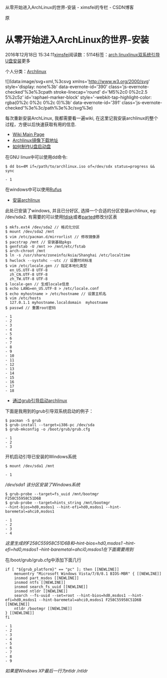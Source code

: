 从零开始进入ArchLinux的世界-安装 - ximsfei的专栏 - CSDN博客

原

# 从零开始进入ArchLinux的世界-安装

2016年12月18日 15:34:11[ximsfei](https://me.csdn.net/ximsfei)阅读数：5114标签：[arch linux](http://so.csdn.net/so/search/s.do?q=arch%20linux&t=blog)[linux](http://so.csdn.net/so/search/s.do?q=linux&t=blog)[双系统引导](http://so.csdn.net/so/search/s.do?q=%E5%8F%8C%E7%B3%BB%E7%BB%9F%E5%BC%95%E5%AF%BC&t=blog)[U盘](http://so.csdn.net/so/search/s.do?q=U%E7%9B%98&t=blog)[安装](http://so.csdn.net/so/search/s.do?q=%E5%AE%89%E8%A3%85&t=blog)更多

个人分类：[Archlinux](https://blog.csdn.net/ximsfei/article/category/6624654)

![](data:image/svg+xml,%3csvg xmlns='http://www.w3.org/2000/svg' style='display: none%3b' data-evernote-id='390' class='js-evernote-checked'%3e%3cpath stroke-linecap='round' d='M5%2c0 0%2c2.5 5%2c5z' id='raphael-marker-block' style='-webkit-tap-highlight-color: rgba(0%2c 0%2c 0%2c 0)%3b' data-evernote-id='391' class='js-evernote-checked'%3e%3c/path%3e%3c/svg%3e)

每次重新安装ArchLinux, 我都需要看一遍wiki, 在这里记我安装archlinux的整个过程，方便以后快速获取有用的信息.

- [Wiki Main Page](https://wiki.archlinux.org/)
- [Archlinux镜像下载地址](https://www.archlinux.org/download/)
- [如何制作U盘启动盘](https://wiki.archlinux.org/index.php/USB_flash_installation_media)

在GNU linux中可以使用dd命令:

	$ dd bs=4M if=/path/to/archlinux.iso of=/dev/sdx status=progress && sync

    - 1

在windows中可以使用[Rufus](https://rufus.akeo.ie/)

- [安装archlinux](https://wiki.archlinux.org/index.php/Installation_guide)

此处已安装了windows, 并且已分好区, 选择一个合适的分区安装archlinux, eg: /dev/sda2. 有需要的可以使用[fdisk](https://wiki.archlinux.org/index.php/Fdisk)或者[parted](https://wiki.archlinux.org/index.php/GNU_Parted)修改分区表

	$ mkfs.ext4 /dev/sda2 // 格式化分区
	$ mount /dev/sda2 /mnt
	$ vim /etc/pacman.d/mirrorlist // 修改镜像源
	$ pacstrap /mnt // 安装基础pkgs
	$ genfstab -U /mnt >> /mnt/etc/fstab
	$ arch-chroot /mnt
	$ ln -s /usr/share/zoneinfo/Asia/Shanghai /etc/localtime
	$ hwclock --systohc --utc // 设置时间标准
	$ vim /etc/locale.gen // 指定本地化类型
	  en_US.UTF-8 UTF-8
	  zh_CN.UTF-8 UTF-8
	  zh_TW.UTF-8 UTF-8
	$ locale-gen // 生成locale信息
	$ echo LANG=en_US.UTF-8 > /etc/locale.conf
	$ echo myhostname > /etc/hostname // 设置主机名
	$ vim /etc/hosts
	  127.0.1.1 myhostname.localdomain  myhostname
	$ passwd // 重置root密码

    - 1
    - 2
    - 3
    - 4
    - 5
    - 6
    - 7
    - 8
    - 9
    - 10
    - 11
    - 12
    - 13
    - 14
    - 15
    - 16
    - 17
    - 18
- [通过grub引导启动archlinux](https://wiki.archlinux.org/index.php/GRUB)

下面是我用到的grub引导双系统启动的例子：

	$ pacman -S grub
	$ grub-install --target=i386-pc /dev/sda
	$ grub-mkconfig -o /boot/grub/grub.cfg

    - 1
    - 2
    - 3

开机启动引导已安装的Windows系统

	$ mount /dev/sda1 /mnt

    - 1

*/dev/sda1 该分区安装了Windows系统*

	$ grub-probe --target=fs_uuid /mnt/bootmgr
	F258C55958C51D6B
	$ grub-probe --target=hints_string /mnt/bootmgr
	--hint-bios=hd0,msdos1 --hint-efi=hd0,msdos1 --hint-baremetal=ahci0,msdos1

    - 1
    - 2
    - 3
    - 4

*这里生成的F258C55958C51D6B和–hint-bios=hd0,msdos1 –hint-efi=hd0,msdos1 –hint-baremetal=ahci0,msdos1在下面需要用到*

在/boot/grub/grub.cfg中添加下面几行

	if [ "${grub_platform}" == "pc" ]; then [[NEWLINE]]
	    menuentry "Microsoft Windows Vista/7/8/8.1 BIOS-MBR" { [[NEWLINE]]
	    insmod part_msdos [[NEWLINE]]
	    insmod ntfs [[NEWLINE]]
	    insmod search_fs_uuid [[NEWLINE]]
	    insmod ntldr [[NEWLINE]]
	    search --fs-uuid --set=root --hint-bios=hd0,msdos1 --hint-efi=hd0,msdos1 --hint-baremetal=ahci0,msdos1 F258C55958C51D6B [[NEWLINE]]
	    ntldr /bootmgr [[NEWLINE]]
	} [[NEWLINE]]
	fi

    - 1
    - 2
    - 3
    - 4
    - 5
    - 6
    - 7
    - 8
    - 9

*如果是Windows XP最后一行为ntldr /ntldr*